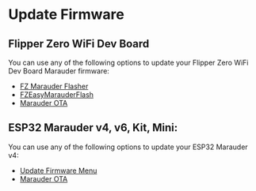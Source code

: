 # Update Firmware

## Flipper Zero WiFi Dev Board
You can use any of the following options to update your Flipper Zero WiFi Dev Board Marauder firmware:
  - [FZ Marauder Flasher](https://github.com/UberGuidoZ/Flipper/tree/main/Wifi_DevBoard/FZ_Marauder_Flasher)
  - [FZEasyMarauderFlash](https://github.com/SkeletonMan03/FZEasyMarauderFlash)
  - [Marauder OTA](https://github.com/justcallmekoko/ESP32Marauder/wiki/installing-firmware-via-ota)

## ESP32 Marauder v4, v6, Kit, Mini:
You can use any of the following options to update your ESP32 Marauder v4:
  - [Update Firmware Menu](update-firmware-menu)
  - [Marauder OTA](https://github.com/justcallmekoko/ESP32Marauder/wiki/installing-firmware-via-ota)